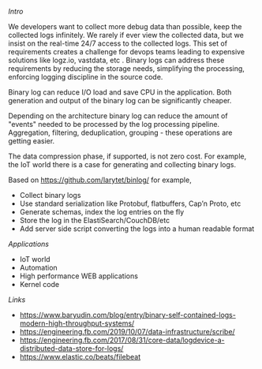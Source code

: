 *Intro*

We developers want to collect more debug data than possible, keep the collected logs infinitely. We rarely if ever view the collected data, but we insist on the real-time 24/7 access to the collected logs. This set of requirements creates a challenge for devops teams leading to expensive solutions like logz.io, vastdata, etc . Binary logs can address these requirements by reducing the storage needs, simplifying the processing, enforcing logging discipline in the source code. 

Binary log can reduce I/O load and save CPU in the application. Both generation and  output of the binary log can be significantly cheaper. 

Depending on the architecture binary log can reduce the amount of "events" needed to be processed by the log processing pipeline. Aggregation, filtering, deduplication, grouping - these operations are getting easier. 


The data compression phase, if supported, is not zero cost. For example, the IoT world there is a case for generating and collecting binary logs. 


Based on https://github.com/larytet/binlog/ for example,

* Collect binary logs
* Use standard serialization like Protobuf, flatbuffers, Cap’n Proto, etc
* Generate schemas, index the log entries on the fly
* Store the log in the ElastiSearch/CouchDB/etc
* Add server side script converting the logs into a human readable format

*Applications*

* IoT world
* Automation
* High performance WEB applications
* Kernel code


*Links*

* https://www.baryudin.com/blog/entry/binary-self-contained-logs-modern-high-throughput-systems/
* https://engineering.fb.com/2019/10/07/data-infrastructure/scribe/
* https://engineering.fb.com/2017/08/31/core-data/logdevice-a-distributed-data-store-for-logs/
* https://www.elastic.co/beats/filebeat
